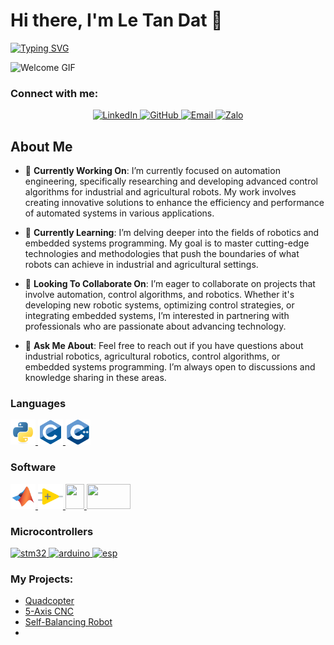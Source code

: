 # Hi there, I'm Le Tan Dat 👋
[![Typing SVG](https://readme-typing-svg.demolab.com?font=Fira+Code&size=18&pause=1000&center=true&width=435&lines=Le+Tan+Dat;Embedded+Engineer+%26+Robotics+Reseacher+)](https://git.io/typing-svg)

![Welcome GIF](https://media0.giphy.com/media/v1.Y2lkPTc5MGI3NjExOTFnNm9tZXJzem1rZGd1MWhvMDJtaWhzaHJscXdzdDVrOGtiZ2t4cyZlcD12MV9pbnRlcm5hbF9naWZfYnlfaWQmY3Q9Zw/gH1jGsCnQBiFHWMFzh/giphy.webp)

### Connect with me:

<p align="center">
  <a href="https://www.linkedin.com/in/le-tan-dat-9b4287296" target="_blank">
    <img src="https://img.shields.io/badge/LinkedIn-%230077B5?style=flat&logo=linkedin&logoColor=white" alt="LinkedIn" height="30" />
  </a>
  <a href="https://github.com/TanDatEmb" target="_blank">
    <img src="https://img.shields.io/badge/GitHub-%23121011?style=flat&logo=github&logoColor=white" alt="GitHub" height="30" />
  </a>
  <a href="mailto:your-email@example.com" target="_blank">
    <img src="https://img.shields.io/badge/Email-%23121011?style=flat&logo=gmail&logoColor=white" alt="Email" height="30" />
  </a>
  <a href="https://zalo.me/your-zalo-id" target="_blank">
    <img src="https://img.shields.io/badge/Zalo-%23009B77?style=flat&logo=zalo&logoColor=white" alt="Zalo" height="30" />
  </a>
</p>

## About Me

- 🔭 **Currently Working On**: I’m currently focused on automation engineering, specifically researching and developing advanced control algorithms for industrial and agricultural robots. My work involves creating innovative solutions to enhance the efficiency and performance of automated systems in various applications.

- 🌱 **Currently Learning**: I’m delving deeper into the fields of robotics and embedded systems programming. My goal is to master cutting-edge technologies and methodologies that push the boundaries of what robots can achieve in industrial and agricultural settings.

- 👯 **Looking To Collaborate On**: I’m eager to collaborate on projects that involve automation, control algorithms, and robotics. Whether it's developing new robotic systems, optimizing control strategies, or integrating embedded systems, I’m interested in partnering with professionals who are passionate about advancing technology.

- 💬 **Ask Me About**: Feel free to reach out if you have questions about industrial robotics, agricultural robotics, control algorithms, or embedded systems programming. I’m always open to discussions and knowledge sharing in these areas.


### Languages

<p align="left">
  <!-- Python -->
  <a href="https://www.python.org" target="_blank"> 
    <img src="https://raw.githubusercontent.com/devicons/devicon/master/icons/python/python-original.svg" alt="python" width="40" height="40"/> 
  </a>

  <!-- C -->
  <a href="https://en.wikipedia.org/wiki/C_(programming_language)" target="_blank"> 
    <img src="https://raw.githubusercontent.com/devicons/devicon/master/icons/c/c-original.svg" alt="c" width="40" height="40"/> 
  </a>

  <!-- C++ -->
  <a href="https://en.wikipedia.org/wiki/C%2B%2B" target="_blank"> 
    <img src="https://raw.githubusercontent.com/devicons/devicon/master/icons/cplusplus/cplusplus-original.svg" alt="c++" width="40" height="40"/> 
  </a>
</p>

### Software

<p align="left">
  <!-- MATLAB -->
  <a href="https://www.mathworks.com/products/matlab.html" target="_blank"> 
    <img src="https://raw.githubusercontent.com/devicons/devicon/master/icons/matlab/matlab-original.svg" alt="matlab" width="40" height="40"/> 
  </a>

  <!-- LabVIEW -->
  <a href="https://www.ni.com/en-us/innovations/labview.html" target="_blank"> 
    <img src="https://raw.githubusercontent.com/devicons/devicon/master/icons/labview/labview-original.svg" alt="labview" width="40" height="40"/> 
  </a>

  <!-- Altium Designer -->
  <a href="https://www.altium.com/" target="_blank"> 
    <img src="https://cdn-static.altium.com/sites/default/files/media_icon/2021-07/se_logo.svg" width="30" height="40"/> 
  </a>

  <!-- KiCad -->
  <a href="https://www.kicad.org/" target="_blank"> 
    <img src= "https://www.kicad.org/img/kicad_logo_small.png" width="70" height="40"/> 
  </a>
</p>

### Microcontrollers

<p align="left">
  <!-- STM32 -->
  <a href="https://www.st.com/en/microcontrollers-microprocessors/stm32-32-bit-arm-cortex-mcus.html" target="_blank"> 
    <img src="https://www.st.com/content/dam/ecosystems/stm32-gui/stm32-logo.png" alt="stm32" width="" height="40"/> 
  </a>

  <!-- Arduino -->
  <a href="https://www.arduino.cc/" target="_blank"> 
    <img src="https://support.arduino.cc/hc/article_attachments/13367262344860" alt="arduino" width="" height="40"/> 
  </a>

  <!-- ESP -->
  <a href="https://www.espressif.com/en/products/socs" target="_blank"> 
    <img src="https://www.espressif.com/sites/all/themes/espressif/logo-black.svg" alt="esp" width="" height="40"/> 
  </a>
</p>

### My Projects:
- [Quadcopter](https://github.com/yourusername/STM32-Tutorial)
- [5-Axis CNC]()
- [Self-Balancing Robot]()
- 
